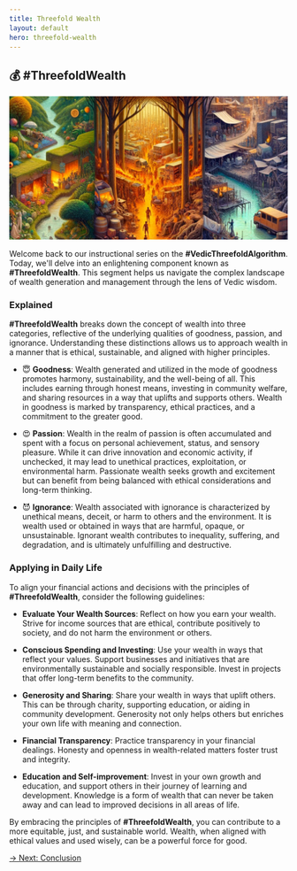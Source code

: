 ```yaml
---
title: Threefold Wealth
layout: default
hero: threefold-wealth
---
```


## 💰 #ThreefoldWealth

![Threefold Wealth](/assets/img/ins-threefold-wealth.png)

Welcome back to our instructional series on the **#VedicThreefoldAlgorithm**. Today, we'll delve into an enlightening component known as **#ThreefoldWealth**. This segment helps us navigate the complex landscape of wealth generation and management through the lens of Vedic wisdom.

### Explained

**#ThreefoldWealth** breaks down the concept of wealth into three categories, reflective of the underlying qualities of goodness, passion, and ignorance. Understanding these distinctions allows us to approach wealth in a manner that is ethical, sustainable, and aligned with higher principles.

- 😇 **Goodness**: Wealth generated and utilized in the mode of goodness promotes harmony, sustainability, and the well-being of all. This includes earning through honest means, investing in community welfare, and sharing resources in a way that uplifts and supports others. Wealth in goodness is marked by transparency, ethical practices, and a commitment to the greater good.

- 😍 **Passion**: Wealth in the realm of passion is often accumulated and spent with a focus on personal achievement, status, and sensory pleasure. While it can drive innovation and economic activity, if unchecked, it may lead to unethical practices, exploitation, or environmental harm. Passionate wealth seeks growth and excitement but can benefit from being balanced with ethical considerations and long-term thinking.

- 😈 **Ignorance**: Wealth associated with ignorance is characterized by unethical means, deceit, or harm to others and the environment. It is wealth used or obtained in ways that are harmful, opaque, or unsustainable. Ignorant wealth contributes to inequality, suffering, and degradation, and is ultimately unfulfilling and destructive.

### Applying in Daily Life

To align your financial actions and decisions with the principles of **#ThreefoldWealth**, consider the following guidelines:

- **Evaluate Your Wealth Sources**: Reflect on how you earn your wealth. Strive for income sources that are ethical, contribute positively to society, and do not harm the environment or others.

- **Conscious Spending and Investing**: Use your wealth in ways that reflect your values. Support businesses and initiatives that are environmentally sustainable and socially responsible. Invest in projects that offer long-term benefits to the community.

- **Generosity and Sharing**: Share your wealth in ways that uplift others. This can be through charity, supporting education, or aiding in community development. Generosity not only helps others but enriches your own life with meaning and connection.

- **Financial Transparency**: Practice transparency in your financial dealings. Honesty and openness in wealth-related matters foster trust and integrity.

- **Education and Self-improvement**: Invest in your own growth and education, and support others in their journey of learning and development. Knowledge is a form of wealth that can never be taken away and can lead to improved decisions in all areas of life.

By embracing the principles of **#ThreefoldWealth**, you can contribute to a more equitable, just, and sustainable world. Wealth, when aligned with ethical values and used wisely, can be a powerful force for good.

[→ Next: Conclusion](conclusion)
